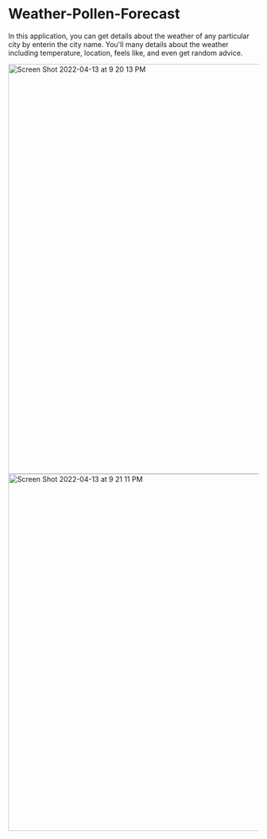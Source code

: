 # Weather-Pollen-Forecast
In this application, you can get details about the weather of any particular  city by enterin the city name. You'll many details about the weather including temperature, location, feels like, and even get random advice.

<img width="823" alt="Screen Shot 2022-04-13 at 9 20 13 PM" src="https://user-images.githubusercontent.com/97853351/163466465-8ae256ae-1b78-428c-8122-5ea83a1e3c53.png">
<img width="717" alt="Screen Shot 2022-04-13 at 9 21 11 PM" src="https://user-images.githubusercontent.com/97853351/163466474-5ef2674a-9b93-494c-8c9e-949e6a3863f4.png">

